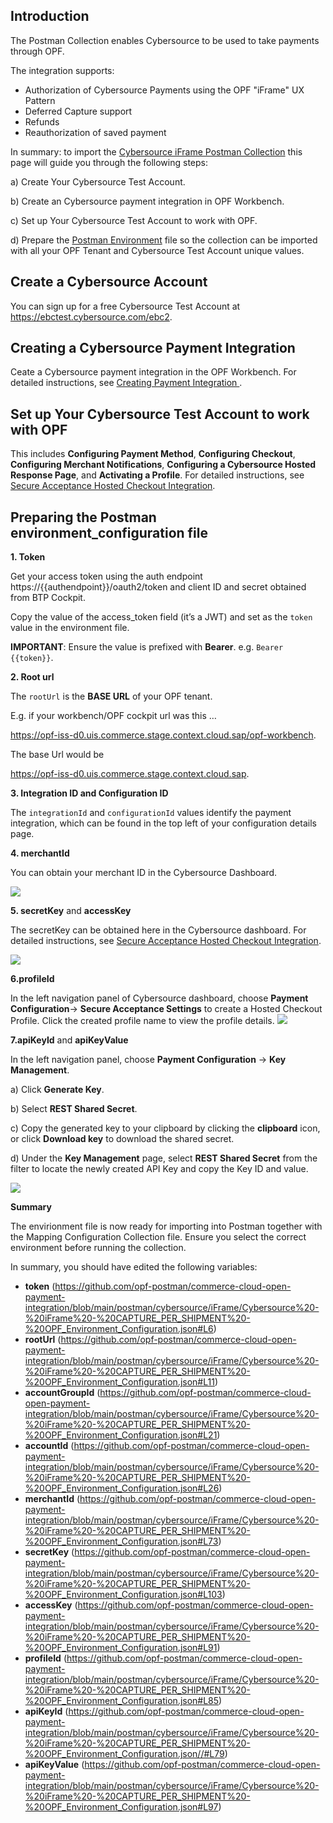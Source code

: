 ## Introduction ##
The Postman Collection enables Cybersource to be used to take payments through OPF. 

The integration supports:

* Authorization of Cybersource Payments using the OPF "iFrame" UX Pattern
* Deferred Capture support
* Refunds
* Reauthorization of saved payment

In summary: to import the [Cybersource iFrame Postman Collection](https://github.com/opf-postman/commerce-cloud-open-payment-integration/blob/main/postman/cybersource/iFrame/Cybersource%20-%20iFrame%20-%20CAPTURE_PER_SHIPMENT%20-%20OPF_Provider_Configuration.json) this page will guide you through the following steps: 

a) Create Your Cybersource Test Account.

b) Create an Cybersource payment integration in OPF Workbench.

c) Set up Your Cybersource Test Account to work with OPF.

d) Prepare the [Postman Environment](https://github.com/opf-postman/commerce-cloud-open-payment-integration/blob/main/postman/cybersource/iFrame/Cybersource%20-%20iFrame%20-%20CAPTURE_PER_SHIPMENT%20-%20OPF_Environment_Configuration.json) file so the collection can be imported with all your OPF Tenant and Cybersource Test Account unique values. 

## Create a Cybersource Account ##
You can sign up for a free Cybersource Test Account at https://ebctest.cybersource.com/ebc2.


## Creating a Cybersource Payment Integration 
Ceate a Cybersource payment integration in the OPF Workbench. For detailed instructions, see [Creating Payment Integration
](https://help.sap.com/docs/SAP_COMMERCE_CLOUD_PUBLIC_CLOUD/0996ba68e5794b8ab51db8d25d4c9f8a/20a64f954df1425391757759011e7e6b.html?state=DRAFT).

## Set up Your Cybersource Test Account to work with OPF
This includes **Configuring Payment Method**, **Configuring Checkout**, **Configuring Merchant Notifications**, **Configuring a Cybersource Hosted Response Page**, and **Activating a Profile**. For detailed instructions, see [Secure Acceptance Hosted Checkout
Integration](https://developer.cybersource.com/library/documentation/dev_guides/Secure_Acceptance_Hosted_Checkout/html/index.html#t=Topics%2FSecurity_Keys.htm%23TOC_Creating_Security_Keysbc-1&rhtocid=_4_2_0).


## Preparing the Postman environment_configuration file

**1. Token**

Get your access token using the auth endpoint https://{{authendpoint}}/oauth2/token and client ID and secret obtained from BTP Cockpit.

Copy the value of the access_token field (it’s a JWT) and set as the ``token`` value in the environment file.

**IMPORTANT**: Ensure the value is prefixed with **Bearer**. e.g. ``Bearer {{token}}``.

**2. Root url**

The ``rootUrl`` is the **BASE URL** of your OPF tenant.

E.g. if your workbench/OPF cockpit url was this …

<https://opf-iss-d0.uis.commerce.stage.context.cloud.sap/opf-workbench>.

The base Url would be

https://opf-iss-d0.uis.commerce.stage.context.cloud.sap.

**3. Integration ID and Configuration ID**

The ``integrationId`` and ``configurationId`` values identify the payment integration, which can be found in the top left of your configuration details page.

**4. merchantId** 

You can obtain your merchant ID in the Cybersource Dashboard.

![](images/cybersource-get-merchant-id.png)

**5. secretKey** and **accessKey**

The secretKey can be obtained here in the Cybersource dashboard. 
For detailed instructions, see [Secure Acceptance Hosted Checkout
Integration](https://developer.cybersource.com/library/documentation/dev_guides/Secure_Acceptance_Hosted_Checkout/html/index.html#t=Topics%2FSecurity_Keys.htm%23TOC_Creating_Security_Keysbc-1&rhtocid=_4_2_0). 

![](images/cybersource-get-access-key.png)


**6.profileId**

In the left navigation panel of Cybersource dashboard, choose **Payment Configuration**-> **Secure Acceptance Settings** to create a Hosted Checkout Profile.
Click the created profile name to view the profile details.
![](images/cybersource-get-profile-id.png)

**7.apiKeyId** and **apiKeyValue**

In the left navigation panel, choose **Payment Configuration** -> **Key Management**.

a) Click **Generate Key**.

b) Select **REST Shared Secret**.

c) Copy the generated key to your clipboard by clicking the **clipboard** icon, or click **Download key** to download the shared secret.

d) Under the **Key Management** page, select **REST Shared Secret** from the filter to locate the newly created API Key and copy the Key ID and value.

![](images/cybersource-get-apikey.png)

**Summary**

The envirionment file is now ready for importing into Postman together with the Mapping Configuration Collection file. Ensure you select the correct environment before running the collection.

In summary, you should have edited the following variables: 

- **token** (https://github.com/opf-postman/commerce-cloud-open-payment-integration/blob/main/postman/cybersource/iFrame/Cybersource%20-%20iFrame%20-%20CAPTURE_PER_SHIPMENT%20-%20OPF_Environment_Configuration.json#L6)
- **rootUrl** (https://github.com/opf-postman/commerce-cloud-open-payment-integration/blob/main/postman/cybersource/iFrame/Cybersource%20-%20iFrame%20-%20CAPTURE_PER_SHIPMENT%20-%20OPF_Environment_Configuration.json#L11)
- **accountGroupId** (https://github.com/opf-postman/commerce-cloud-open-payment-integration/blob/main/postman/cybersource/iFrame/Cybersource%20-%20iFrame%20-%20CAPTURE_PER_SHIPMENT%20-%20OPF_Environment_Configuration.json#L21)
- **accountId** (https://github.com/opf-postman/commerce-cloud-open-payment-integration/blob/main/postman/cybersource/iFrame/Cybersource%20-%20iFrame%20-%20CAPTURE_PER_SHIPMENT%20-%20OPF_Environment_Configuration.json#L26)
- **merchantId** (https://github.com/opf-postman/commerce-cloud-open-payment-integration/blob/main/postman/cybersource/iFrame/Cybersource%20-%20iFrame%20-%20CAPTURE_PER_SHIPMENT%20-%20OPF_Environment_Configuration.json#L73)
- **secretKey** (https://github.com/opf-postman/commerce-cloud-open-payment-integration/blob/main/postman/cybersource/iFrame/Cybersource%20-%20iFrame%20-%20CAPTURE_PER_SHIPMENT%20-%20OPF_Environment_Configuration.json#L103)
- **accessKey** (https://github.com/opf-postman/commerce-cloud-open-payment-integration/blob/main/postman/cybersource/iFrame/Cybersource%20-%20iFrame%20-%20CAPTURE_PER_SHIPMENT%20-%20OPF_Environment_Configuration.json#L91)
- **profileId** (https://github.com/opf-postman/commerce-cloud-open-payment-integration/blob/main/postman/cybersource/iFrame/Cybersource%20-%20iFrame%20-%20CAPTURE_PER_SHIPMENT%20-%20OPF_Environment_Configuration.json#L85)
- **apiKeyId** (https://github.com/opf-postman/commerce-cloud-open-payment-integration/blob/main/postman/cybersource/iFrame/Cybersource%20-%20iFrame%20-%20CAPTURE_PER_SHIPMENT%20-%20OPF_Environment_Configuration.json//#L79)
- **apiKeyValue** (https://github.com/opf-postman/commerce-cloud-open-payment-integration/blob/main/postman/cybersource/iFrame/Cybersource%20-%20iFrame%20-%20CAPTURE_PER_SHIPMENT%20-%20OPF_Environment_Configuration.json#L97)
